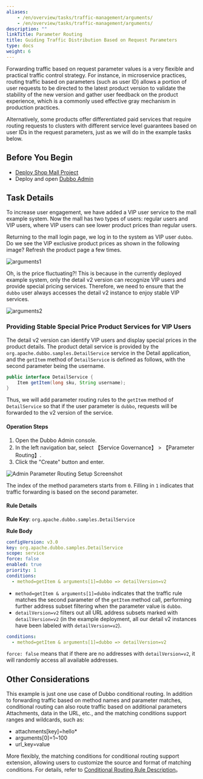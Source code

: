 ```yaml
---
aliases:
    - /en/overview/tasks/traffic-management/arguments/
    - /en/overview/tasks/traffic-management/arguments/
description: ""
linkTitle: Parameter Routing
title: Guiding Traffic Distribution Based on Request Parameters
type: docs
weight: 6
---
```




Forwarding traffic based on request parameter values is a very flexible and practical traffic control strategy. For instance, in microservice practices, routing traffic based on parameters (such as user ID) allows a portion of user requests to be directed to the latest product version to validate the stability of the new version and gather user feedback on the product experience, which is a commonly used effective gray mechanism in production practices.

Alternatively, some products offer differentiated paid services that require routing requests to clusters with different service level guarantees based on user IDs in the request parameters, just as we will do in the example tasks below.

## Before You Begin

* [Deploy Shop Mall Project](../#Deploy-Mall-System)
* Deploy and open [Dubbo Admin](../../../reference-manual/architecture/)

## Task Details

To increase user engagement, we have added a VIP user service to the mall example system. Now the mall has two types of users: regular users and VIP users, where VIP users can see lower product prices than regular users.

Returning to the mall login page, we log in to the system as VIP user `dubbo`. Do we see the VIP exclusive product prices as shown in the following image? Refresh the product page a few times.

![arguments1](/imgs/v3/tasks/arguments/arguments1.png)

Oh, is the price fluctuating?! This is because in the currently deployed example system, only the detail v2 version can recognize VIP users and provide special pricing services. Therefore, we need to ensure that the `dubbo` user always accesses the detail v2 instance to enjoy stable VIP services.

![arguments2](/imgs/v3/tasks/arguments/arguments2.png)

### Providing Stable Special Price Product Services for VIP Users

The detail v2 version can identify VIP users and display special prices in the product details. The product detail service is provided by the `org.apache.dubbo.samples.DetailService` service in the Detail application, and the `getItem` method of `DetailService` is defined as follows, with the second parameter being the username.

```java
public interface DetailService {
    Item getItem(long sku, String username);
}
```

Thus, we will add parameter routing rules to the `getItem` method of `DetailService` so that if the user parameter is `dubbo`, requests will be forwarded to the v2 version of the service.

#### Operation Steps
1. Open the Dubbo Admin console.
2. In the left navigation bar, select 【Service Governance】 > 【Parameter Routing】.
3. Click the "Create" button and enter.

![Admin Parameter Routing Setup Screenshot](/imgs/v3/tasks/arguments/arguments_admin.png)

The index of the method parameters starts from `0`. Filling in `1` indicates that traffic forwarding is based on the second parameter.

#### Rule Details

**Rule Key**: `org.apache.dubbo.samples.DetailService`

**Rule Body**
```yaml
configVersion: v3.0
key: org.apache.dubbo.samples.DetailService
scope: service
force: false
enabled: true
priority: 1
conditions:
  - method=getItem & arguments[1]=dubbo => detailVersion=v2
```

* `method=getItem & arguments[1]=dubbo` indicates that the traffic rule matches the second parameter of the `getItem` method call, performing further address subset filtering when the parameter value is `dubbo`.
* `detailVersion=v2` filters out all URL address subsets marked with `detailVersion=v2` (in the example deployment, all our detail v2 instances have been labeled with `detailVersion=v2`).

```yaml
conditions:
  - method=getItem & arguments[1]=dubbo => detailVersion=v2
```

`force: false` means that if there are no addresses with `detailVersion=v2`, it will randomly access all available addresses.

## Other Considerations
This example is just one use case of Dubbo conditional routing. In addition to forwarding traffic based on method names and parameter matches, conditional routing can also route traffic based on additional parameters Attachments, data in the URL, etc., and the matching conditions support ranges and wildcards, such as:
* attachments[key]=hello*
* arguments[0]=1~100
* url_key=value

More flexibly, the matching conditions for conditional routing support extension, allowing users to customize the source and format of matching conditions. For details, refer to [Conditional Routing Rule Description](/en/overview/core-features/traffic/condition-rule/)。

